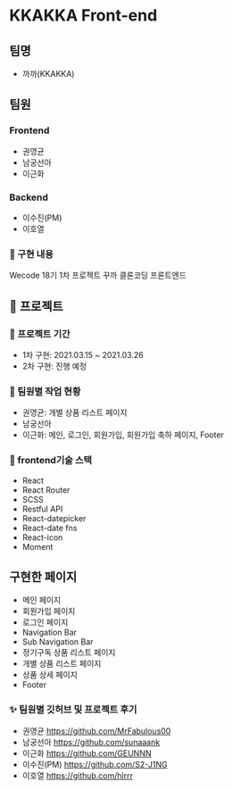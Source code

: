 # KKAKKA Front-end

## 팀명
- 까까(KKAKKA)


## 팀원
### Frontend
- 권영균
- 남궁선아
- 이근화

### Backend
- 이수진(PM)
- 이호열


### 🎇 구현 내용
Wecode 18기 1차 프로젝트
꾸까 클론코딩 프론트엔드

## 🎯 프로젝트


### 📅 프로젝트 기간
- 1차 구현: 2021.03.15 ~ 2021.03.26
- 2차 구현:  진행 예정


### 🎨 팀원별 작업 현황
- 권영균: 개별 상품 리스트 페이지
- 남궁선아
- 이근화: 메인, 로그인, 회원가입, 회원가입 축하 페이지, Footer


###  🔧 frontend기술 스택
- React
- React Router
- SCSS
- Restful API
- React-datepicker
- React-date fns
- React-icon
- Moment


## 구현한 페이지

- 메인 페이지
- 회원가입 페이지
- 로그인 페이지
- Navigation Bar
- Sub Navigation Bar
- 정기구독 상품 리스트 페이지
- 개별 상품 리스트 페이지
- 상품 상세 페이지
- Footer


### ✨ 팀원별 깃허브 및 프로젝트 후기

- 권영균 https://github.com/MrFabulous00
- 남궁선아 https://github.com/sunaaank
- 이근화 https://github.com/GEUNNN
- 이수진(PM) https://github.com/S2-J1NG
- 이호열 https://github.com/hlrrr
